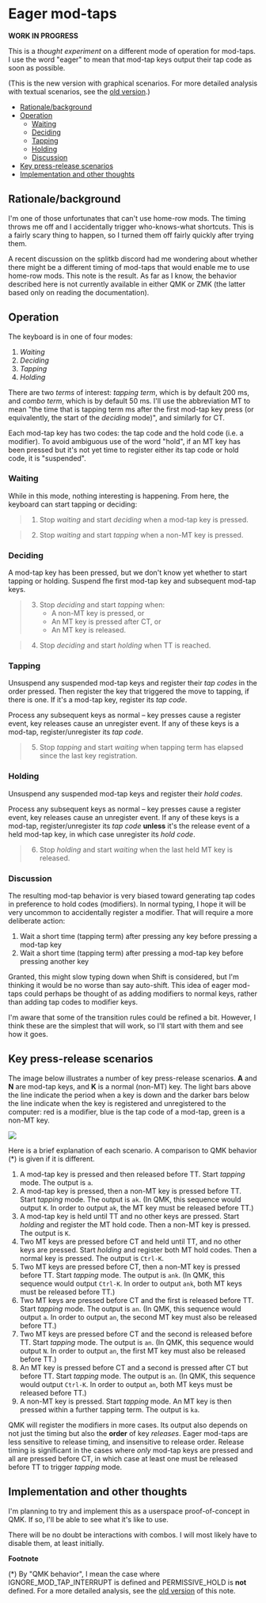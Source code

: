 # Eager mod-taps

**WORK IN PROGRESS**

This is a *thought experiment* on a different mode of operation for mod-taps. I use the word "eager" to mean that mod-tap keys output their tap code as soon as possible.

(This is the new version with graphical scenarios. For more detailed analysis with textual scenarios, see the [old version](eager-modtaps-long.md).) 

<!--ts-->
   * [Rationale/background](#rationalebackground)
   * [Operation](#operation)
      * [Waiting](#waiting)
      * [Deciding](#deciding)
      * [Tapping](#tapping)
      * [Holding](#holding)
      * [Discussion](#discussion)
   * [Key press-release scenarios](#key-press-release-scenarios)
   * [Implementation and other thoughts](#implementation-and-other-thoughts)
<!--te-->

## Rationale/background

I'm one of those unfortunates that can't use home-row mods. The timing throws me off and I accidentally trigger who-knows-what shortcuts. This is a fairly scary thing to happen, so I turned them off fairly quickly after trying them.

A recent discussion on the splitkb discord had me wondering about whether there might be a different timing of mod-taps that would enable me to use home-row mods. This note is the result. As far as I know, the behavior described here is not currently available in either QMK or ZMK (the latter based only on reading the documentation).

## Operation

The keyboard is in one of four modes:

1. *Waiting*
2. *Deciding*
3. *Tapping*
4. *Holding*

There are two *terms* of interest: *tapping term*, which is by default 200 ms, and *combo term*, which is by default 50 ms. I'll use the abbreviation MT to mean "the time that is tapping term ms after the first mod-tap key press (or equivalently, the start of the *deciding* mode)", and similarly for CT.

Each mod-tap key has two codes: the tap code and the hold code (i.e. a modifier). To avoid ambiguous use of the word "hold", if an MT key has been pressed but it's not yet time to register either its tap code or hold code, it is "suspended".

### Waiting

While in this mode, nothing interesting is happening. From here, the keyboard can start tapping or deciding:

> 1. Stop *waiting* and start *deciding* when a mod-tap key is pressed.

> 2. Stop *waiting* and start *tapping* when a non-MT key is pressed.

### Deciding

A mod-tap key has been pressed, but we don't know yet whether to start tapping or holding. Suspend fhe first mod-tap key and subsequent mod-tap keys.

> 3. Stop *deciding* and start *tapping* when:
>      - A non-MT key is pressed, or
>      - An MT key is pressed after CT, or
>      - An MT key is released.

> 4. Stop *deciding* and start *holding* when TT is reached.

### Tapping

Unsuspend any suspended mod-tap keys and register their *tap codes* in the order pressed. Then register the key that triggered the move to tapping, if there is one. If it's a mod-tap key, register its *tap code*.

Process any subsequent keys as normal &ndash; key presses cause a register event, key releases cause an unregister event. If any of these keys is a mod-tap, register/unregister its *tap code*.

> 5. Stop *tapping* and start *waiting* when tapping term has elapsed since the last key registration.

### Holding

Unsuspend any suspended mod-tap keys and register their *hold codes*.

Process any subsequent keys as normal &ndash; key presses cause a register event, key releases cause an unregister event. If any of these keys is a mod-tap, register/unregister its *tap code* **unless** it's the release event of a held mod-tap key, in which case unregister its *hold code*.

> 6. Stop *holding* and start *waiting* when the last held MT key is released.

### Discussion

The resulting mod-tap behavior is very biased toward generating tap codes in preference to hold codes (modifiers). In normal typing, I hope it will be very uncommon to accidentally register a modifier. That will require a more deliberate action:

1. Wait a short time (tapping term) after pressing any key before pressing a mod-tap key
2. Wait a short time (tapping term) after pressing a mod-tap key before pressing another key

Granted, this might slow typing down when Shift is considered, but I'm thinking it would be no worse than say auto-shift. This idea of eager mod-taps could perhaps be thought of as adding modifiers to normal keys, rather than adding tap codes to modifier keys.

I'm aware that some of the transition rules could be refined a bit. However, I think these are the simplest that will work, so I'll start with them and see how it goes.

## Key press-release scenarios

The image below illustrates a number of key press-release scenarios. **A** and **N** are mod-tap keys, and **K** is a normal (non-MT) key. The light bars above the line indicate the period when a key is down and the darker bars below the line indicate when the key is registered and unregistered to the computer: red is a modifier, blue is the tap code of a mod-tap, green is a non-MT key.

![](images/eager-modtaps.png)

Here is a brief explanation of each scenario. A comparison to QMK behavior (\*) is given if it is different.

1. A mod-tap key is pressed and then released before TT. Start  *tapping* mode. The output is `a`.
2. A mod-tap key is pressed, then a non-MT key is pressed before TT. Start  *tapping* mode. The output is `ak`. (In QMK, this sequence would output `K`. In order to output `ak`, the MT key must be released before TT.)
3. A mod-tap key is held until TT and no other keys are pressed. Start  *holding* and register the MT hold code. Then a non-MT key is pressed. The output is `K`.
4. Two MT keys are pressed before CT and held until TT, and no other keys are pressed. Start  *holding* and register both MT hold codes.  Then a normal key is pressed. The output is `Ctrl-K`.
5. Two MT keys are pressed before CT, then a non-MT key is pressed before TT. Start  *tapping* mode. The output is `ank`. (In QMK, this sequence would output `Ctrl-K`. In order to output `ank`, both MT keys must be released before TT.)
6.  Two MT keys are pressed before CT and the first is released before TT. Start  *tapping* mode. The output is `an`. (In QMK, this sequence would output `a`. In order to output `an`, the second MT key must also be released before TT.)
7.  Two MT keys are pressed before CT and the second is released before TT. Start  *tapping* mode. The output is `an`. (In QMK, this sequence would output `N`. In order to output `an`, the first MT key must also be released before TT.)
8. An MT key is pressed before CT and a second is pressed after CT but before TT. Start  *tapping* mode. The output is `an`. (In QMK, this sequence would output `Ctrl-K`. In order to output `an`, both MT keys must be released before TT.)
9. A non-MT key is pressed. Start  *tapping* mode. An MT key is then pressed within a further tapping term. The output is `ka`.

QMK will register the modifiers in more cases. Its output also depends on not just the timing but also the **order** of key *releases*. Eager mod-taps are less sensitive to release timing, and insensitive to release order. Release timing is significant in the cases where *only* mod-tap keys are pressed and all are pressed before CT, in which case at least one must be released before TT to trigger *tapping* mode.

## Implementation and other thoughts

I'm planning to try and implement this as a userspace proof-of-concept in QMK. If so, I'll be able to see what it's like to use.

There will be no doubt be interactions with combos. I will most likely have to disable them, at least initially. 


**Footnote**

(\*) By "QMK behavior", I mean the case where IGNORE_MOD_TAP_INTERRUPT is defined and PERMISSIVE_HOLD is **not** defined. For a more detailed analysis, see the [old version](eager-modtaps-long.md#versus-qmk) of this note.

